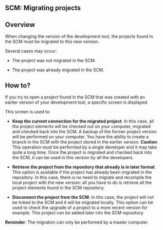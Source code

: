 
## SCM: Migrating projects
			



<a name="NOTE1"></a>
<a name="NOTE1_1"></a>


## Overview
<a name="overview_ELTTEXTE000085"></a>
When changing the version of the development tool, the projects found in the SCM must be migrated to this new version.

Several cases may occur:

- The project was not migrated in the SCM.

- The project was already migrated in the SCM.




<a name="NOTE2"></a>
<a name="NOTE2_1"></a>


## How to?
<a name="how_ELTTEXTE000109"></a>
If you try to open a project found in the SCM that was created with an earlier version of your development tool, a specific screen is displayed.

This screen is used to:

- **Keep the current connection for the migrated project**. In this case, all the project elements will be checked out on your computer, migrated and checked back into the SCM. A backup of the former project version will be performed on your computer.
	You have the ability to create a branch in the SCM with the project stored in the earlier version.
	**Caution**: This operation must be performed by a single developer and it may take quite a long time.
	Once the project is migrated and checked back into the SCM, it can be used in this version by all the developers.

- **Retrieve the project from the repository that already is in later format**. This option is available if the project has already been migrated in the repository. In this case, there is no need to migrate and recompile the local project with the new version: all you have to do is retrieve all the project elements found in the SCM repository.

- **Disconnect the project from the SCM**. In this case, the project will not be linked to the SCM and it will be migrated locally. This option can be used to check the upgrade of a project to a more recent version for example. This project can be added later into the SCM repository.




**Reminder**: The migration can only be performed by a master computer.


